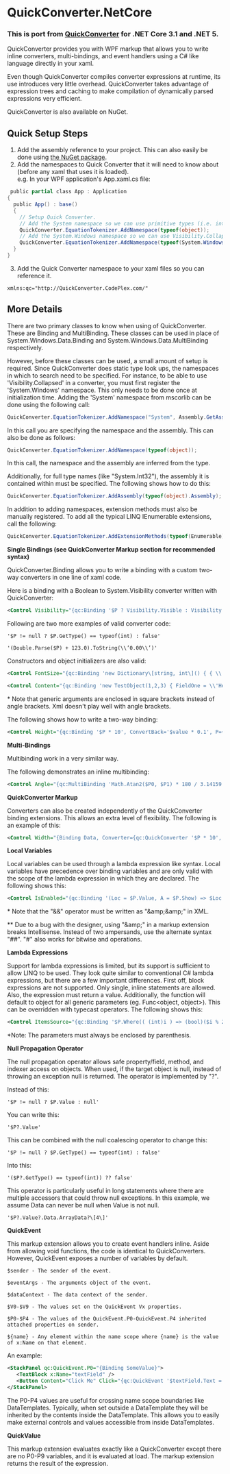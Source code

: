 # QuickConverter.NetCore
### This is port from [QuickConverter](https://github.com/JohannesMoersch/QuickConverter) for .NET Core 3.1 and .NET 5.

QuickConverter provides you with WPF markup that allows you to write inline converters, multi-bindings, and event handlers using a C# like language directly in your xaml.

Even though QuickConverter compiles converter expressions at runtime, its use introduces very little overhead. QuickConverter takes advantage of expression trees and caching to make compilation of dynamically parsed expressions very efficient. 

QuickConverter is also available on NuGet.

Quick Setup Steps
-----------------

1.  Add the assembly reference to your project. This can also easily be done using [the NuGet package](http://www.nuget.org/packages/QuickConverter/).
2.  Add the namespaces to Quick Converter that it will need to know about (before any xaml that uses it is loaded).  
    e.g. In your WPF application's App.xaml.cs file:  
    
```csharp
 public partial class App : Application
{
  public App() : base()
  {
    // Setup Quick Converter.
    // Add the System namespace so we can use primitive types (i.e. int, etc.).
    QuickConverter.EquationTokenizer.AddNamespace(typeof(object));
    // Add the System.Windows namespace so we can use Visibility.Collapsed, etc.
    QuickConverter.EquationTokenizer.AddNamespace(typeof(System.Windows.Visibility));
  }
}
```  

3.  Add the Quick Converter namespace to your xaml files so you can reference it.  

```
xmlns:qc="http://QuickConverter.CodePlex.com/"
```
    

More Details
------------

There are two primary classes to know when using of QuickConverter. These are Binding and MultiBinding. These classes can be used in place of System.Windows.Data.Binding and System.Windows.Data.MultiBinding respectively.

However, before these classes can be used, a small amount of setup is required. Since QuickConverter does static type look ups, the namespaces in which to search need to be specified. For instance, to be able to use 'Visibility.Collapsed' in a converter, you must first register the 'System.Windows' namespace. This only needs to be done once at initialization time. Adding the 'System' namespace from mscorlib can be done using the following call:

```csharp
QuickConverter.EquationTokenizer.AddNamespace("System", Assembly.GetAssembly(typeof(object)));
```

In this call you are specifying the namespace and the assembly. This can also be done as follows:

```csharp
QuickConverter.EquationTokenizer.AddNamespace(typeof(object));
```

In this call, the namespace and the assembly are inferred from the type.

Additionally, for full type names (like "System.Int32"), the assembly it is contained within must be specified. The following shows how to do this:

```csharp
QuickConverter.EquationTokenizer.AddAssembly(typeof(object).Assembly);
```

In addition to adding namespaces, extension methods must also be manually registered. To add all the typical LINQ IEnumerable extensions, call the following:

```csharp
QuickConverter.EquationTokenizer.AddExtensionMethods(typeof(Enumerable));
```

**Single Bindings (see QuickConverter Markup section for recommended syntax)**

QuickConverter.Binding allows you to write a binding with a custom two-way converters in one line of xaml code.

Here is a binding with a Boolean to System.Visibility converter written with QuickConverter:

```xml
<Control Visibility="{qc:Binding '$P ? Visibility.Visible : Visibility.Collapsed', P={Binding ShowElement}}" />
```

Following are two more examples of valid converter code:

```
'$P != null ? $P.GetType() == typeof(int) : false'
```

```
'(Double.Parse($P) + 123.0).ToString(\\’0.00\\’)'
```

Constructors and object initializers are also valid:

```xml
<Control FontSize="{qc:Binding 'new Dictionary\[string, int\]() { { \\'Sml\\', 16 }, { \\'Lrg\\', 32 } }\[$P\]', P={Binding TestIndex}}" />
```

```xml
<Control Content="{qc:Binding 'new TestObject(1,2,3) { FieldOne = \\'Hello\\', FieldTwo = \\'World\\' }}" />
```

\* Note that generic arguments are enclosed in square brackets instead of angle brackets. Xml doesn't play well with angle brackets.

The following shows how to write a two-way binding:

```xml
<Control Height="{qc:Binding '$P * 10', ConvertBack='$value * 0.1', P={Binding TestWidth, Mode=TwoWay}}" />
```

**Multi-Bindings**

Multibinding work in a very similar way.

The following demonstrates an inline multibinding:

```xml
<Control Angle="{qc:MultiBinding 'Math.Atan2($P0, $P1) * 180 / 3.14159', P0={Binding ActualHeight, ElementName=rootElement}, P1={Binding ActualWidth, ElementName=rootElement}}" />
```

**QuickConverter Markup**

Converters can also be created independently of the QuickConverter binding extensions. This allows an extra level of flexibility. The following is an example of this:

```xml
<Control Width="{Binding Data, Converter={qc:QuickConverter '$P * 10', ConvertBack='$value * 0.1'}}" />
```

**Local Variables**

Local variables can be used through a lambda expression like syntax. Local variables have precedence over binding variables and are only valid with the scope of the lambda expression in which they are declared. The following shows this:

```xml
<Control IsEnabled="{qc:Binding '(Loc = $P.Value, A = $P.Show) => $Loc != null ## $A', P={Binding Obj}}" />
```

\* Note that the "&&" operator must be written as "&amp;amp;&amp;amp;" in XML.

\*\* Due to a bug with the designer, using "&amp;amp;" in a markup extension breaks Intellisense. Instead of two ampersands, use the alternate syntax "##". "#" also works for bitwise and operations.

**Lambda Expressions**

Support for lambda expressions is limited, but its support is sufficient to allow LINQ to be used. They look quite similar to conventional C# lambda expressions, but there are a few important differences. First off, block expressions are not supported. Only single, inline statements are allowed. Also, the expression must return a value. Additionally, the function will default to object for all generic parameters (eg. Func<object, object>). This can be overridden with typecast operators. The following shows this:

```xml
<Control ItemsSource="{qc:Binding '$P.Where(( (int)i ) => (bool)($i % 2 == 0))', P={Binding Source}}" />
```

*Note: The parameters must always be enclosed by parenthesis.

**Null Propagation Operator**

The null propagation operator allows safe property/field, method, and indexer access on objects. When used, if the target object is null, instead of throwing an exception null is returned. The operator is implemented by "?". 

Instead of this:

```
'$P != null ? $P.Value : null'
```

You can write this:

```
'$P?.Value'
```

This can be combined with the null coalescing operator to change this:

```
'$P != null ? $P.GetType() == typeof(int) : false'
```

Into this:

```
'($P?.GetType() == typeof(int)) ?? false'
```

This operator is particularly useful in long statements where there are multiple accessors that could throw null exceptions. In this example, we assume Data can never be null when Value is not null.

```
'$P?.Value?.Data.ArrayData?\[4\]'
```

**QuickEvent**

This markup extension allows you to create event handlers inline. Aside from allowing void functions, the code is identical to QuickConverters. However, QuickEvent exposes a number of variables by default.

```
$sender - The sender of the event.

$eventArgs - The arguments object of the event.

$dataContext - The data context of the sender.

$V0-$V9 - The values set on the QuickEvent Vx properties.

$P0-$P4 - The values of the QuickEvent.P0-QuickEvent.P4 inherited attached properties on sender.

${name} - Any element within the name scope where {name} is the value of x:Name on that element.
```

An example:

```xml
<StackPanel qc:QuickEvent.P0="{Binding SomeValue}">
   <TextBlock x:Name="textField" />
   <Button Content="Click Me" Click="{qc:QuickEvent '$textField.Text = $dataContext.Transform($P0.Value)'}" />
</StackPanel>
```

The P0-P4 values are useful for crossing name scope boundaries like DataTemplates. Typically, when set outside a DataTemplate they will be inherited by the contents inside the DataTemplate. This allows you to easily make external controls and values accessible from inside DataTemplates.

**QuickValue**

This markup extension evaluates exactly like a QuickConverter except there are no P0-P9 variables, and it is evaluated at load. The markup extension returns the result of the expression.
